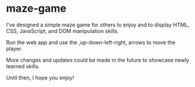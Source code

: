# maze-game

I've designed a simple maze game for others to enjoy and to display HTML, CSS, JavaScript, and DOM manipulation skills.

Run the web app and use the ,up-down-left-right, arrows to move the player.

More changes and updates could be made in the future to showcase newly learned skills.

Until then, I hope you enjoy!
